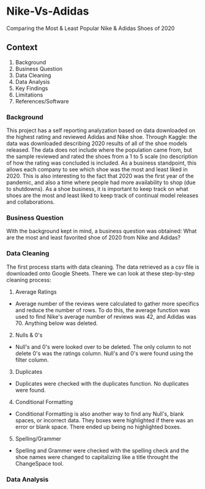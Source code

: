 # Nike-Vs-Adidas
Comparing the Most &amp; Least Popular Nike &amp; Adidas Shoes of 2020

## Context
1. Background
2. Business Question
3. Data Cleaning
4. Data Analysis
5. Key Findings
6. Limitations
7. References/Software

### Background
This project has a self reporting analyzation based on data downloaded on the highest rating and reviewed Adidas and Nike shoe. Through Kaggle: the data was downloaded describing 2020 results of all of the shoe models released. The data does not include where the population came from, but the sample reviewed and rated the shoes from a 1 to 5 scale (no description of how the rating was concluded is included. As a business standpoint, this allows each company to see which shoe was the most and least liked in 2020. This is also interesting to the fact that 2020 was the first year of the pandemic, and also a time where people had more availability to shop (due to shutdowns). As a shoe business, it is important to keep track on what shoes are the most and least liked to keep track of continual model releases and collaborations.

### Business Question
With the background kept in mind, a business question was obtained: 
What are the most and least favorited shoe of 2020 from Nike and Adidas?

### Data Cleaning
The first process starts with data cleaning. The data retrieved as a csv file is downloaded onto Google Sheets. There we can look at these step-by-step cleaning process:
1. Average Ratings
* Average number of the reviews were calculated to gather more specifics and reduce the number of rows. To do this, the average function was used to find Nike's average number of reviews was 42, and Adidas was 70. Anything below was deleted.
2. Nulls & 0's
* Null's and 0's were looked over to be deleted. The only column to not delete 0's was the ratings column. Null's and 0's were found using the filter column.
3. Duplicates
* Duplicates were checked with the duplicates function. No duplicates were found.
4. Conditional Formatting
* Conditional Formatting is also another way to find any Null's, blank spaces, or incorrect data. They boxes were highlighted if there was an error or blank space. There ended up being no highlighted boxes.
5. Spelling/Grammer
* Spelling and Grammer were checked with the spelling check and the shoe names were changed to capitalizing like a title throught the ChangeSpace tool.

### Data Analysis
